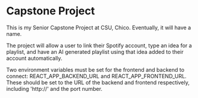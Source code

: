 # Capstone Project

This is my Senior Capstone Project at CSU, Chico. Eventually, it will have a name.

The project will allow a user to link their Spotify account, type an idea for a playlist, and have an AI generated playlist using that idea added to their account automatically.

Two environment variables must be set for the frontend and backend to connect: REACT_APP_BACKEND_URL and REACT_APP_FRONTEND_URL. These should be set to the URL of the backend and frontend respectively, including 'http://' and the port number.